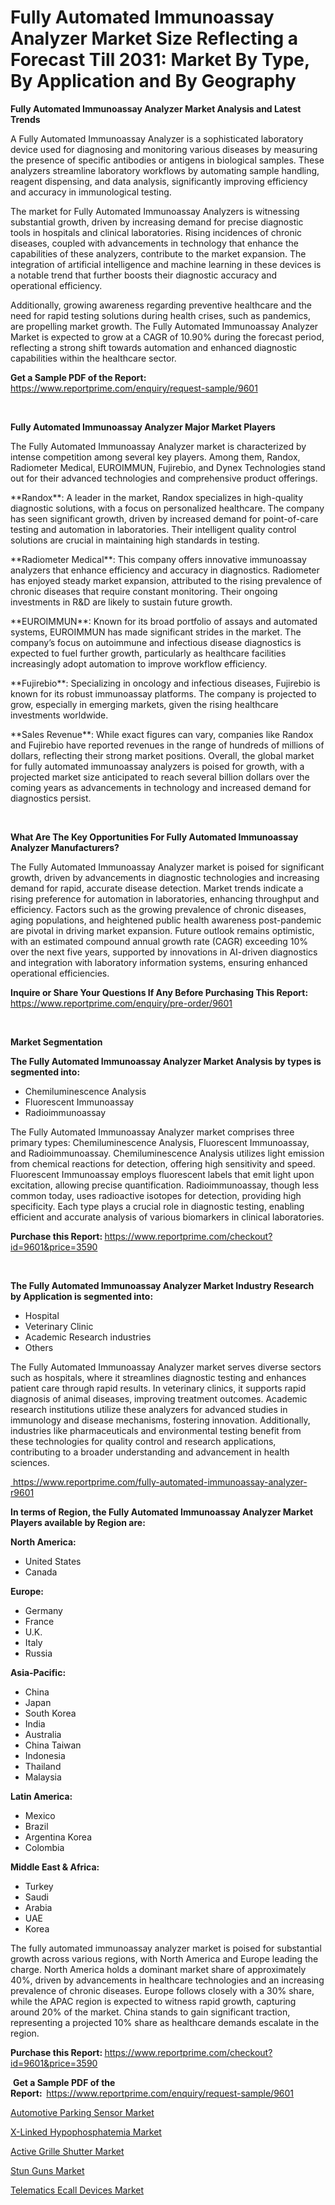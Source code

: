 <p><h1>Fully Automated Immunoassay Analyzer Market Size Reflecting a Forecast Till 2031: Market By Type, By Application and By Geography</h1></p><p><strong>Fully Automated Immunoassay Analyzer Market Analysis and Latest Trends</strong></p>
<p><p>A Fully Automated Immunoassay Analyzer is a sophisticated laboratory device used for diagnosing and monitoring various diseases by measuring the presence of specific antibodies or antigens in biological samples. These analyzers streamline laboratory workflows by automating sample handling, reagent dispensing, and data analysis, significantly improving efficiency and accuracy in immunological testing.</p><p>The market for Fully Automated Immunoassay Analyzers is witnessing substantial growth, driven by increasing demand for precise diagnostic tools in hospitals and clinical laboratories. Rising incidences of chronic diseases, coupled with advancements in technology that enhance the capabilities of these analyzers, contribute to the market expansion. The integration of artificial intelligence and machine learning in these devices is a notable trend that further boosts their diagnostic accuracy and operational efficiency.</p><p>Additionally, growing awareness regarding preventive healthcare and the need for rapid testing solutions during health crises, such as pandemics, are propelling market growth. The Fully Automated Immunoassay Analyzer Market is expected to grow at a CAGR of 10.90% during the forecast period, reflecting a strong shift towards automation and enhanced diagnostic capabilities within the healthcare sector.</p></p>
<p><strong>Get a Sample PDF of the Report:&nbsp;</strong> <a href="https://www.reportprime.com/enquiry/request-sample/9601">https://www.reportprime.com/enquiry/request-sample/9601</a></p>
<p>&nbsp;</p>
<p><strong>Fully Automated Immunoassay Analyzer Major Market Players</strong></p>
<p><p>The Fully Automated Immunoassay Analyzer market is characterized by intense competition among several key players. Among them, Randox, Radiometer Medical, EUROIMMUN, Fujirebio, and Dynex Technologies stand out for their advanced technologies and comprehensive product offerings.</p><p>**Randox**: A leader in the market, Randox specializes in high-quality diagnostic solutions, with a focus on personalized healthcare. The company has seen significant growth, driven by increased demand for point-of-care testing and automation in laboratories. Their intelligent quality control solutions are crucial in maintaining high standards in testing.</p><p>**Radiometer Medical**: This company offers innovative immunoassay analyzers that enhance efficiency and accuracy in diagnostics. Radiometer has enjoyed steady market expansion, attributed to the rising prevalence of chronic diseases that require constant monitoring. Their ongoing investments in R&D are likely to sustain future growth.</p><p>**EUROIMMUN**: Known for its broad portfolio of assays and automated systems, EUROIMMUN has made significant strides in the market. The company’s focus on autoimmune and infectious disease diagnostics is expected to fuel further growth, particularly as healthcare facilities increasingly adopt automation to improve workflow efficiency.</p><p>**Fujirebio**: Specializing in oncology and infectious diseases, Fujirebio is known for its robust immunoassay platforms. The company is projected to grow, especially in emerging markets, given the rising healthcare investments worldwide. </p><p>**Sales Revenue**: While exact figures can vary, companies like Randox and Fujirebio have reported revenues in the range of hundreds of millions of dollars, reflecting their strong market positions. Overall, the global market for fully automated immunoassay analyzers is poised for growth, with a projected market size anticipated to reach several billion dollars over the coming years as advancements in technology and increased demand for diagnostics persist.</p></p>
<p>&nbsp;</p>
<p><strong>What Are The Key Opportunities For Fully Automated Immunoassay Analyzer Manufacturers?</strong></p>
<p><p>The Fully Automated Immunoassay Analyzer market is poised for significant growth, driven by advancements in diagnostic technologies and increasing demand for rapid, accurate disease detection. Market trends indicate a rising preference for automation in laboratories, enhancing throughput and efficiency. Factors such as the growing prevalence of chronic diseases, aging populations, and heightened public health awareness post-pandemic are pivotal in driving market expansion. Future outlook remains optimistic, with an estimated compound annual growth rate (CAGR) exceeding 10% over the next five years, supported by innovations in AI-driven diagnostics and integration with laboratory information systems, ensuring enhanced operational efficiencies.</p></p>
<p><strong>Inquire or Share Your Questions If Any Before Purchasing This Report:</strong> <a href="https://www.reportprime.com/enquiry/pre-order/9601">https://www.reportprime.com/enquiry/pre-order/9601</a></p>
<p>&nbsp;</p>
<p><strong>Market Segmentation</strong></p>
<p><strong>The Fully Automated Immunoassay Analyzer Market Analysis by types is segmented into:</strong></p>
<p><ul><li>Chemiluminescence Analysis</li><li>Fluorescent Immunoassay</li><li>Radioimmunoassay</li></ul></p>
<p><p>The Fully Automated Immunoassay Analyzer market comprises three primary types: Chemiluminescence Analysis, Fluorescent Immunoassay, and Radioimmunoassay. Chemiluminescence Analysis utilizes light emission from chemical reactions for detection, offering high sensitivity and speed. Fluorescent Immunoassay employs fluorescent labels that emit light upon excitation, allowing precise quantification. Radioimmunoassay, though less common today, uses radioactive isotopes for detection, providing high specificity. Each type plays a crucial role in diagnostic testing, enabling efficient and accurate analysis of various biomarkers in clinical laboratories.</p></p>
<p><strong>Purchase this Report:&nbsp;</strong><a href="https://www.reportprime.com/checkout?id=9601&price=3590">https://www.reportprime.com/checkout?id=9601&price=3590</a></p>
<p>&nbsp;</p>
<p><strong>The Fully Automated Immunoassay Analyzer Market Industry Research by Application is segmented into:</strong></p>
<p><ul><li>Hospital</li><li>Veterinary Clinic</li><li>Academic Research industries</li><li>Others</li></ul></p>
<p><p>The Fully Automated Immunoassay Analyzer market serves diverse sectors such as hospitals, where it streamlines diagnostic testing and enhances patient care through rapid results. In veterinary clinics, it supports rapid diagnosis of animal diseases, improving treatment outcomes. Academic research institutions utilize these analyzers for advanced studies in immunology and disease mechanisms, fostering innovation. Additionally, industries like pharmaceuticals and environmental testing benefit from these technologies for quality control and research applications, contributing to a broader understanding and advancement in health sciences.</p></p>
<p><a href="https://www.reportprime.com/fully-automated-immunoassay-analyzer-r9601">&nbsp;https://www.reportprime.com/fully-automated-immunoassay-analyzer-r9601</a></p>
<p><strong>In terms of Region, the Fully Automated Immunoassay Analyzer Market Players available by Region are:</strong></p>
<p>
    <p> <strong> North America: </strong>
        <ul>
            <li>United States</li>
            <li>Canada</li>
        </ul>
        </p> 
    <p> <strong> Europe: </strong>
        <ul>
            <li>Germany</li>
            <li>France</li>
            <li>U.K.</li>
            <li>Italy</li>
            <li>Russia</li>
        </ul>
        </p> 
    <p> <strong> Asia-Pacific: </strong>
        <ul>
            <li>China</li>
            <li>Japan</li>
            <li>South Korea</li>
            <li>India</li>
            <li>Australia</li>
            <li>China Taiwan</li>
            <li>Indonesia</li>
            <li>Thailand</li>
            <li>Malaysia</li>
        </ul>
        </p> 
    <p> <strong> Latin America: </strong>
        <ul>
            <li>Mexico</li>
            <li>Brazil</li>
            <li>Argentina Korea</li>
            <li>Colombia</li>
        </ul>
        </p> 
    <p> <strong> Middle East & Africa: </strong>
        <ul>
            <li>Turkey</li>
            <li>Saudi</li>
            <li>Arabia</li>
            <li>UAE</li>
            <li>Korea</li>
        </ul>
    </p>
    </p>
<p><p>The fully automated immunoassay analyzer market is poised for substantial growth across various regions, with North America and Europe leading the charge. North America holds a dominant market share of approximately 40%, driven by advancements in healthcare technologies and an increasing prevalence of chronic diseases. Europe follows closely with a 30% share, while the APAC region is expected to witness rapid growth, capturing around 20% of the market. China stands to gain significant traction, representing a projected 10% share as healthcare demands escalate in the region.</p></p>
<p><strong>Purchase this Report: </strong><a href="https://www.reportprime.com/checkout?id=9601&price=3590">https://www.reportprime.com/checkout?id=9601&price=3590</a></p>
<p>&nbsp;<strong>Get a Sample PDF of the Report:&nbsp;&nbsp;</strong><a href="https://www.reportprime.com/enquiry/request-sample/9601">https://www.reportprime.com/enquiry/request-sample/9601</a></p>
<p><strong></strong></p>
<p><p><a href="https://issuu.com/reportprime-2/docs/automotive-parking-sensor-market-si_6c50940cfd52fa">Automotive Parking Sensor Market</a></p><p><a href="https://medium.com/@candicecromwelld63/the-x-linked-hypophosphatemia-market-is-anticipated-to-experience-significant-growth-with-a-62b6392b2109">X-Linked Hypophosphatemia Market</a></p><p><a href="https://www.linkedin.com/pulse/analyzing-key-drivers-active-grille-shutter-market-trends-future-emypc?trackingId=cg2KH7PXTYapO7rfe7VxXw%3D%3D">Active Grille Shutter Market</a></p><p><a href="https://medium.com/@candicecromwelld63/global-stun-guns-market-sector-2024-2031-market-metrics-and-market-strategic-insights-74012de95aa6">Stun Guns Market</a></p><p><a href="https://issuu.com/reportprime-2/docs/telematics-ecall-devices-market-siz_15d1b52b9a4ff5">Telematics Ecall Devices Market</a></p></p>
